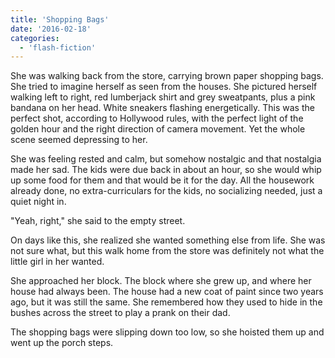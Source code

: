 ```yaml
---
title: 'Shopping Bags'
date: '2016-02-18'
categories:
  - 'flash-fiction'
---
```


She was walking back from the store, carrying brown paper shopping bags. She
tried to imagine herself as seen from the houses. She pictured herself walking
left to right, red lumberjack shirt and grey sweatpants, plus a pink bandana on
her head. White sneakers flashing energetically. This was the perfect shot,
according to Hollywood rules, with the perfect light of the golden hour and the
right direction of camera movement. Yet the whole scene seemed depressing to
her.

<!-- truncate -->


She was feeling rested and calm, but somehow nostalgic and that nostalgia made
her sad. The kids were due back in about an hour, so she would whip up some food
for them and that would be it for the day. All the housework already done, no
extra-curriculars for the kids, no socializing needed, just a quiet night in.

"Yeah, right," she said to the empty street.

On days like this, she realized she wanted something else from life. She was not
sure what, but this walk home from the store was definitely not what the little
girl in her wanted.

She approached her block. The block where she grew up, and where her house had
always been. The house had a new coat of paint since two years ago, but it was
still the same. She remembered how they used to hide in the bushes across the
street to play a prank on their dad.

The shopping bags were slipping down too low, so she hoisted them up and went
up the porch steps.
